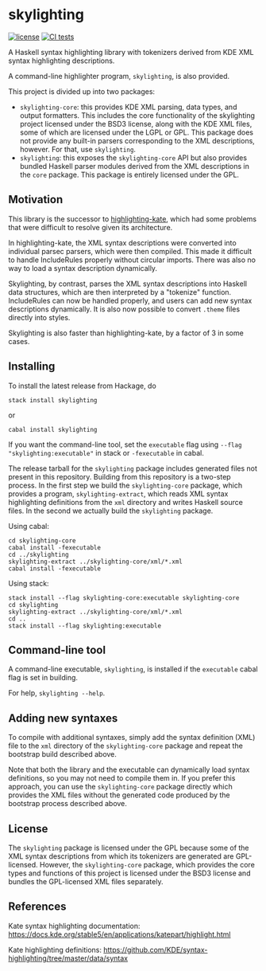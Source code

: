skylighting
===========

[![license](https://img.shields.io/badge/license-GPLv2+-brightgreen.svg)](https://www.gnu.org/licenses/gpl.html)
[![CI tests](https://github.com/jgm/skylighting/workflows/CI%20tests/badge.svg)](https://github.com/jgm/skylighting/actions)

A Haskell syntax highlighting library with tokenizers derived
from KDE XML syntax highlighting descriptions.

A command-line highlighter program, `skylighting`, is also provided.

This project is divided up into two packages:

 * `skylighting-core`: this provides KDE XML parsing, data types,
   and output formatters. This includes the core functionality of the
   skylighting project licensed under the BSD3 license, along with the
   KDE XML files, some of which are licensed under the LGPL or GPL. This
   package does not provide any built-in parsers corresponding to the
   XML descriptions, however. For that, use `skylighting`.
 * `skylighting`: this exposes the `skylighting-core` API but also
   provides bundled Haskell parser modules derived from the XML
   descriptions in the `core` package. This package is entirely licensed
   under the GPL.

Motivation
----------

This library is the successor to [highlighting-kate], which had
some problems that were difficult to resolve given its
architecture.

In highlighting-kate, the XML syntax descriptions were converted
into individual parsec parsers, which were then compiled.  This
made it difficult to handle IncludeRules properly without
circular imports.  There was also no way to load a syntax
description dynamically.

Skylighting, by contrast, parses the XML syntax descriptions
into Haskell data structures, which are then interpreted by
a "tokenize" function.  IncludeRules can now be handled
properly, and users can add new syntax descriptions
dynamically.  It is also now possible to convert `.theme` files
directly into styles.

Skylighting is also faster than highlighting-kate, by a
factor of 3 in some cases.

Installing
----------

To install the latest release from Hackage, do

    stack install skylighting
or

    cabal install skylighting

If you want the command-line tool, set the `executable` flag
using `--flag "skylighting:executable"` in stack or
`-fexecutable` in cabal.

The release tarball for the `skylighting` package includes generated
files not present in this repository. Building from this repository is
a two-step process. In the first step we build the `skylighting-core`
package, which provides a program, `skylighting-extract`, which reads
XML syntax highlighting definitions from the `xml` directory and writes
Haskell source files. In the second we actually build the `skylighting`
package.

Using cabal:

    cd skylighting-core
    cabal install -fexecutable
    cd ../skylighting
    skylighting-extract ../skylighting-core/xml/*.xml
    cabal install -fexecutable

Using stack:

    stack install --flag skylighting-core:executable skylighting-core
    cd skylighting
    skylighting-extract ../skylighting-core/xml/*.xml
    cd ..
    stack install --flag skylighting:executable


Command-line tool
-----------------

A command-line executable, `skylighting`, is installed if
the `executable` cabal flag is set in building.

For help, `skylighting --help`.

Adding new syntaxes
-------------------

To compile with additional syntaxes, simply add the syntax definition
(XML) file to the `xml` directory of the `skylighting-core` package and
repeat the bootstrap build described above.

Note that both the library and the executable can dynamically load
syntax definitions, so you may not need to compile them in. If you
prefer this approach, you can use the `skylighting-core` package
directly which provides the XML files without the generated code
produced by the bootstrap process described above.

License
-------

The `skylighting` package is licensed under the GPL because some of the
XML syntax descriptions from which its tokenizers are generated are
GPL-licensed. However, the `skylighting-core` package, which provides
the core types and functions of this project is licensed under the BSD3
license and bundles the GPL-licensed XML files separately.

References
----------

Kate syntax highlighting documentation:
<https://docs.kde.org/stable5/en/applications/katepart/highlight.html>

Kate highlighting definitions:
<https://github.com/KDE/syntax-highlighting/tree/master/data/syntax>

[highlighting-kate]: https://github.com/jgm/highlighting-kate
